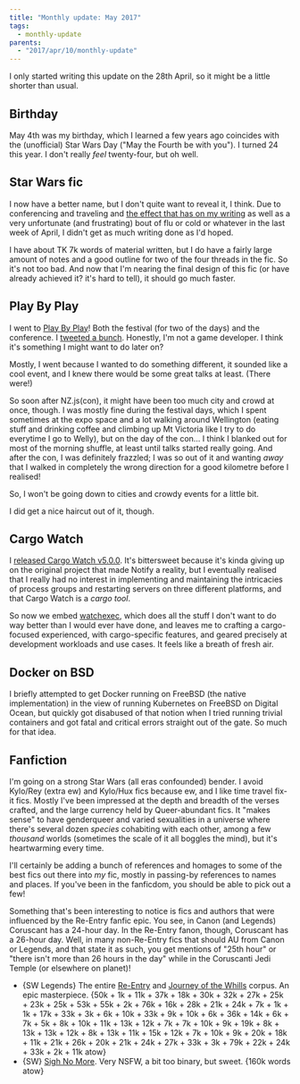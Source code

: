 ```yaml
---
title: "Monthly update: May 2017"
tags:
  - monthly-update
parents:
  - "2017/apr/10/monthly-update"
---
```


I only started writing this update on the 28th April, so it might be a little
shorter than usual.

## Birthday

May 4th was my birthday, which I learned a few years ago coincides with the
(unofficial) Star Wars Day ("May the Fourth be with you"). I turned 24 this
year. I don't really _feel_ twenty-four, but oh well.

## Star Wars fic

I now have a better name, but I don't quite want to reveal it, I think. Due to
conferencing and traveling and [the effect that has on my writing][tw-writing]
as well as a very unfortunate (and frustrating) bout of flu or cold or whatever
in the last week of April, I didn't get as much writing done as I'd hoped.

I have about TK 7k words of material written, but I do have a fairly large
amount of notes and a good outline for two of the four threads in the fic. So
it's not too bad. And now that I'm nearing the final design of this fic (or
have already achieved it? it's hard to tell), it should go much faster.

[tw-writing]: https://twitter.com/passcod/status/857427137925529600

## Play By Play

I went to [Play By Play]! Both the festival (for two of the days) and the
conference. I [tweeted a bunch][tw-pbp]. Honestly, I'm not a game developer. I
think it's something I might want to do later on?

Mostly, I went because I wanted to do something different, it sounded like a
cool event, and I knew there would be some great talks at least. (There were!)

So soon after NZ.js(con), it might have been too much city and crowd at once,
though. I was mostly fine during the festival days, which I spent sometimes at
the expo space and a lot walking around Wellington (eating stuff and drinking
coffee and climbing up Mt Victoria like I try to do everytime I go to Welly),
but on the day of the con… I think I blanked out for most of the morning
shuffle, at least until talks started really going. And after the con, I was
definitely frazzled; I was so out of it and wanting _away_ that I walked in
completely the wrong direction for a good kilometre before I realised!

So, I won't be going down to cities and crowdy events for a little bit.

I did get a nice haircut out of it, though.

[Play by Play]: http://playbyplay.co.nz/
[tw-pbp]: https://twitter.com/search?f=tweets&q=%23pbp17%40passcod

## Cargo Watch

I [released Cargo Watch v5.0.0][cw-5]. It's bittersweet because it's kinda
giving up on the original project that made Notify a reality, but I eventually
realised that I really had no interest in implementing and maintaining the
intricacies of process groups and restarting servers on three different
platforms, and that Cargo Watch is a _cargo tool_.

So now we embed [watchexec], which does all the stuff I don't want to do way
better than I would ever have done, and leaves me to crafting a cargo-focused
experienced, with cargo-specific features, and geared precisely at development
workloads and use cases. It feels like a breath of fresh air.

[cw-5]: https://github.com/passcod/cargo-watch/releases/tag/v5.0.0
[watchexec]: https://github.com/mattgreen/watchexec

## Docker on BSD

I briefly attempted to get Docker running on FreeBSD (the native
implementation) in the view of running Kubernetes on FreeBSD on Digital Ocean,
but quickly got disabused of that notion when I tried running trivial
containers and got fatal and critical errors straight out of the gate. So much
for that idea.

## Fanfiction

I'm going on a strong Star Wars (all eras confounded) bender. I avoid Kylo/Rey
(extra ew) and Kylo/Hux fics because ew, and I like time travel fix-it fics.
Mostly I've been impressed at the depth and breadth of the verses crafted, and
the large currency held by Queer-abundant fics. It "makes sense" to have
genderqueer and varied sexualities in a universe where there's several dozen
_species_ cohabiting with each other, among a few _thousand_ worlds (sometimes
the scale of it all boggles the mind), but it's heartwarming every time.

I'll certainly be adding a bunch of references and homages to some of the best
fics out there into _my_ fic, mostly in passing-by references to names and
places. If you've been in the fanficdom, you should be able to pick out a few!

Something that's been interesting to notice is fics and authors that were
influenced by the Re-Entry fanfic epic. You see, in Canon (and Legends)
Coruscant has a 24-hour day. In the Re-Entry fanon, though, Coruscant has a
26-hour day. Well, in many non-Re-Entry fics that should AU from Canon or
Legends, and that state it as such, you get mentions of "25th hour" or "there
isn't more than 26 hours in the day" while in the Coruscanti Jedi Temple (or
elsewhere on planet)!

- {SW Legends} The entire [Re-Entry](https://archiveofourown.org/series/10129) and [Journey of the Whills](https://archiveofourown.org/series/11260) corpus. An epic masterpiece. {50k + 1k + 11k + 37k + 18k + 30k + 32k + 27k + 25k + 23k + 25k + 53k + 55k + 2k + 76k + 16k + 28k + 21k + 24k + 7k + 1k + 1k + 17k + 33k + 3k + 6k + 10k + 33k + 9k + 10k + 6k + 36k + 14k + 6k + 7k + 5k + 8k + 10k + 11k + 13k + 12k + 7k + 7k + 10k + 9k + 19k + 8k + 13k + 13k + 12k + 8k + 13k + 11k + 15k + 12k + 7k + 10k + 9k + 20k + 18k + 11k + 21k + 26k + 20k + 21k + 24k + 27k + 33k + 3k + 79k + 22k + 24k + 33k + 2k + 11k atow}
- {SW} [Sigh No More](https://archiveofourown.org/works/7916152). Very NSFW, a bit too binary, but sweet. {160k words atow}
